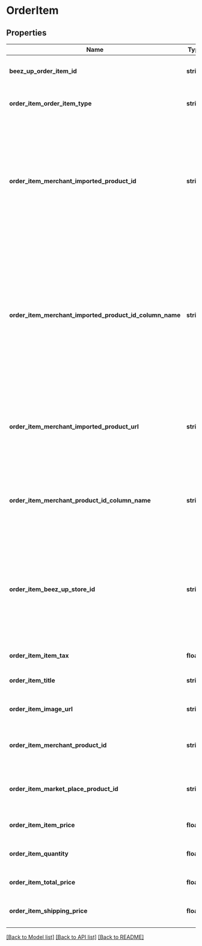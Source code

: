 # OrderItem

## Properties
Name | Type | Description | Notes
------------ | ------------- | ------------- | -------------
**beez_up_order_item_id** | **string** | The BeezUP identifier of the order Item | 
**order_item_order_item_type** | **string** | The order item type of the order item | 
**order_item_merchant_imported_product_id** | **string** | The product id indicated in the catalog importation in BeezUP system for this order item. This property will help you to match the order to the inventory system. | [optional] 
**order_item_merchant_imported_product_id_column_name** | **string** | The column name for the product id indicated in the catalog importation in BeezUP system related to this order item. This property will help you to match the order to the inventory system. | [optional] 
**order_item_merchant_imported_product_url** | **string** | The product url indicated in the catalog importation in BeezUP system related to this order item | [optional] 
**order_item_merchant_product_id_column_name** | **string** | The column name indicate in the mapping for the product id related to the order item | [optional] 
**order_item_beez_up_store_id** | **string** | The store id in the beezup system related to the order item. This property will help you to match the order to the inventory system. | [optional] 
**order_item_item_tax** | **float** | The tax of the order item | [optional] 
**order_item_title** | **string** | The title of the order item | [optional] 
**order_item_image_url** | **string** | The URL of the image of the order item | [optional] 
**order_item_merchant_product_id** | **string** | The merchant product id of the order item | [optional] 
**order_item_market_place_product_id** | **string** | The marketplace product identifier of the order item | [optional] 
**order_item_item_price** | **float** | The price of the order item | [optional] 
**order_item_quantity** | **float** | The quantity of the order item | [optional] 
**order_item_total_price** | **float** | The total price of the order item | [optional] 
**order_item_shipping_price** | **float** | The shipping price of the order item | [optional] 

[[Back to Model list]](../README.md#documentation-for-models) [[Back to API list]](../README.md#documentation-for-api-endpoints) [[Back to README]](../README.md)


